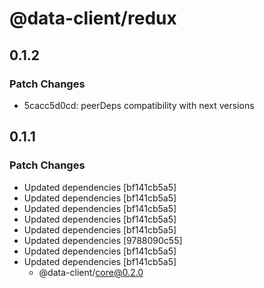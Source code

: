 # @data-client/redux

## 0.1.2

### Patch Changes

- 5cacc5d0cd: peerDeps compatibility with next versions

## 0.1.1

### Patch Changes

- Updated dependencies [bf141cb5a5]
- Updated dependencies [bf141cb5a5]
- Updated dependencies [bf141cb5a5]
- Updated dependencies [bf141cb5a5]
- Updated dependencies [bf141cb5a5]
- Updated dependencies [9788090c55]
- Updated dependencies [bf141cb5a5]
- Updated dependencies [bf141cb5a5]
  - @data-client/core@0.2.0
